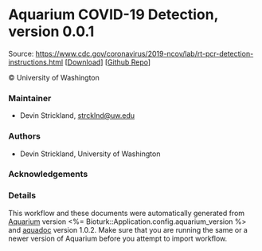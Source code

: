 # Aquarium COVID-19 Detection, version 0.0.1

Source: https://www.cdc.gov/coronavirus/2019-ncov/lab/rt-pcr-detection-instructions.html [[Download](aq-covid19-test.aq)] [[Github Repo](https://github.com/klavinslab/aq-covid19-test)]

&copy; University of Washington


### Maintainer
- Devin Strickland, <strcklnd@uw.edu>

### Authors
  - Devin Strickland, University of Washington

### Acknowledgements

### Details
This workflow and these documents were automatically generated from
[Aquarium](http://www.aquarium.bio) version <%= Bioturk::Application.config.aquarium_version %> and
[aquadoc](https://github.com/klavinslab/aquadoc) version 1.0.2.
Make sure that you are running the same or a newer version of Aquarium before you attempt to
import workflow.
